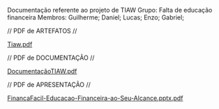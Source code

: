 Documentação referente ao projeto de TIAW
Grupo: Falta de educação financeira
Membros: Guilherme; Daniel; Lucas; Enzo; Gabriel;


// PDF de ARTEFATOS //

[Tiaw.pdf](https://github.com/user-attachments/files/19675406/Tiaw.pdf)

// PDF de DOCUMENTAÇÃO //

[DocumentaçãoTIAW.pdf](https://github.com/user-attachments/files/19675236/DocumentacaoTIAW.pdf)

// PDF de APRESENTAÇÃO //

[FinancaFacil-Educacao-Financeira-ao-Seu-Alcance.pptx.pdf](https://github.com/user-attachments/files/19675237/FinancaFacil-Educacao-Financeira-ao-Seu-Alcance.pptx.pdf)
